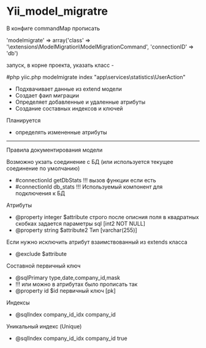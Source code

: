 Yii_model_migratre
==================

В конфиге commandMap прописать

'modelmigrate' => array('class' => '\extensions\ModelMigration\ModelMigrationCommand', 'connectionID'    => 'db')


запуск, в корне проекта, указать класс -  

#php yiic.php modelmigrate index "app\services\statistics\UserAction"

* Подхвачивает данные из extend модели
* Создает фаил миграции 
* Определяет добавленные и удаленные атрибуты
* Создание составных индексов и ключей

Планируется 
* определять измененные атрибуты

-----------------
Правила документирования модели

Возможно укзать соединение с БД (или используется текущее соединение по умолчанию)
 * #connectionId getDbStats     !!! вызов функции если есть
 * #connectionId db_stats       !!! Используемый компонент для подключения к БД

Атрибуты
 * @property integer    $attribute      строго после описния поля в квадратных скобках задается параметры sql  [int2 NOT NULL]
 * @property string     $attribute2     Тип     [varchar(255)]

Если нужно исключить атрибут взаимствованный из extends класса
 * @exclude  $attribute

Составной первичный ключ
 * @sqlPrimary     type,date,company_id,mask
 * !!! или можно в атрибутах было прописать так
 * @property id     $id     первичный ключ     [pk]

Индексы
 * @sqlIndex    company_id_idx  company_id

Уникальный индекс (Unique)
 * @sqlIndex    company_id_idx  company_id  true
